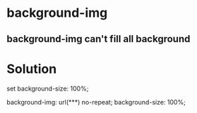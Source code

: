 # background-img   
   
## background-img can't fill all background   
   
# Solution   
set background-size: 100%;
    
   background-img: url(***) no-repeat;
   background-size: 100%;   
    


